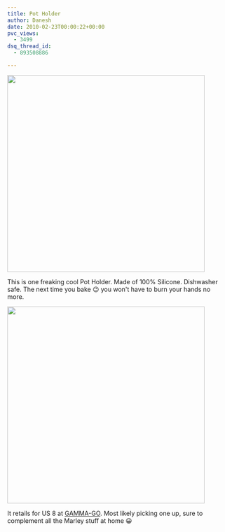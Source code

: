 ```yaml
---
title: Pot Holder
author: Danesh
date: 2010-02-23T00:00:22+00:00
pvc_views:
  - 3499
dsq_thread_id:
  - 893508886

---
```

<img loading="lazy" class="alignnone size-medium wp-image-2009" title="pot-holder-1" src="/wp-content/uploads/2010/02/pot-holder-1-450x450.jpg" alt="" width="450" height="450" srcset="/wp-content/uploads/2010/02/pot-holder-1-450x450.jpg 450w, /wp-content/uploads/2010/02/pot-holder-1-150x150.jpg 150w, /wp-content/uploads/2010/02/pot-holder-1.jpg 468w" sizes="(max-width: 450px) 100vw, 450px" />

This is one freaking cool Pot Holder. Made of 100% Silicone. Dishwasher safe. The next time you bake 😉 you won't have to burn your hands no more.<!--more-->

<img loading="lazy" class="alignnone size-medium wp-image-2008" title="pot-holder-2" src="/wp-content/uploads/2010/02/pot-holder-2-450x450.jpg" alt="" width="450" height="450" srcset="/wp-content/uploads/2010/02/pot-holder-2-450x450.jpg 450w, /wp-content/uploads/2010/02/pot-holder-2-150x150.jpg 150w, /wp-content/uploads/2010/02/pot-holder-2.jpg 468w" sizes="(max-width: 450px) 100vw, 450px" /> 

It retails for US 8 at [GAMMA-GO][1]. Most likely picking one up, sure to complement all the Marley stuff at home 😀

 [1]: http://www.gama-go.com/product.php?productid=16962&cat=0&page=1#